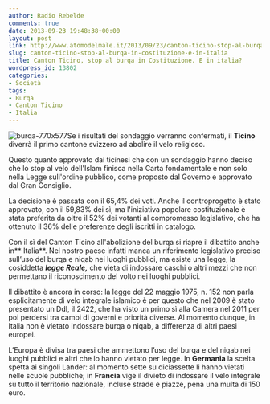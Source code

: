 ```yaml
---
author: Radio Rebelde
comments: true
date: 2013-09-23 19:48:38+00:00
layout: post
link: http://www.atomodelmale.it/2013/09/23/canton-ticino-stop-al-burqa-in-costituzione-e-in-italia/
slug: canton-ticino-stop-al-burqa-in-costituzione-e-in-italia
title: Canton Ticino, stop al burqa in Costituzione. E in italia?
wordpress_id: 13802
categories:
- Società
tags:
- Burqa
- Canton Ticino
- Italia
---
```


![burqa-770x577](http://www.atomodelmale.it/wp-content/uploads/2013/09/burqa-770x577-300x224.jpg)Se i risultati del sondaggio verranno confermati, il **Ticino** diverrà il primo cantone svizzero ad abolire il velo religioso.

Questo quanto approvato dai ticinesi che con un sondaggio hanno deciso che lo stop al velo dell'Islam finisca nella Carta fondamentale e non solo nella Legge sull'ordine pubblico, come proposto dal Governo e approvato dal Gran Consiglio.

La decisione è passata con il 65,4% dei voti. Anche il controprogetto è stato approvato, con il 59,83% dei sì, ma l'iniziativa popolare costituzionale è stata preferita da oltre il 52% dei votanti al compromesso legislativo, che ha ottenuto il 36% delle preferenze degli iscritti in catalogo.

Con il sì del Canton Ticino all'abolizione del burqa si riapre il dibattito anche in** Italia**. Nel nostro paese infatti manca un riferimento legislativo preciso sull’uso del burqa e niqab nei luoghi pubblici, ma esiste una legge, la cosiddetta **_legge Reale,_** che vieta di indossare caschi o altri mezzi che non permettano il riconoscimento del volto nei luoghi pubblici.

Il dibattito è ancora in corso: la legge del 22 maggio 1975, n. 152 non parla esplicitamente di velo integrale islamico è per questo che nel 2009 è stato presentato un Ddl, il 2422, che ha visto un primo sì alla Camera nel 2011 per poi perdersi tra cambi di governi e priorità diverse. Al momento dunque, in Italia non è vietato indossare burqa o niqab, a differenza di altri paesi europei.



L’Europa è divisa tra paesi che ammettono l’uso del burqa e del niqab nei luoghi pubblici e altri che lo hanno vietato per legge. In **Germania** la scelta spetta ai singoli Lander: al momento sette su diciassette li hanno vietati nelle scuole pubbliche; in **Francia** vige il divieto di indossare il velo integrale su tutto il territorio nazionale, incluse strade e piazze, pena una multa di 150 euro.
